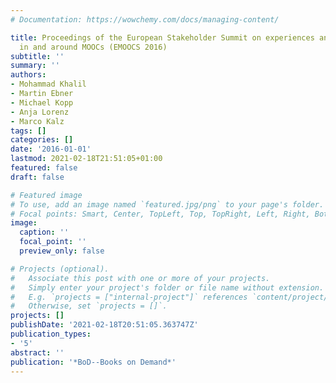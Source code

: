 ```yaml
---
# Documentation: https://wowchemy.com/docs/managing-content/

title: Proceedings of the European Stakeholder Summit on experiences and best practices
  in and around MOOCs (EMOOCS 2016)
subtitle: ''
summary: ''
authors:
- Mohammad Khalil
- Martin Ebner
- Michael Kopp
- Anja Lorenz
- Marco Kalz
tags: []
categories: []
date: '2016-01-01'
lastmod: 2021-02-18T21:51:05+01:00
featured: false
draft: false

# Featured image
# To use, add an image named `featured.jpg/png` to your page's folder.
# Focal points: Smart, Center, TopLeft, Top, TopRight, Left, Right, BottomLeft, Bottom, BottomRight.
image:
  caption: ''
  focal_point: ''
  preview_only: false

# Projects (optional).
#   Associate this post with one or more of your projects.
#   Simply enter your project's folder or file name without extension.
#   E.g. `projects = ["internal-project"]` references `content/project/deep-learning/index.md`.
#   Otherwise, set `projects = []`.
projects: []
publishDate: '2021-02-18T20:51:05.363747Z'
publication_types:
- '5'
abstract: ''
publication: '*BoD--Books on Demand*'
---
```

